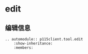 # edit

编辑信息
---

```{eval-rst}
.. automodule:: p115client.tool.edit
    :show-inheritance:
    :members:
```
